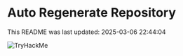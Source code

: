 # Auto Regenerate Repository

This README was last updated: 2025-03-06 22:44:04

 ![TryHackMe](https://tryhackme.com/badge/533634)